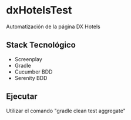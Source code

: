 # dxHotelsTest
Automatización de la página DX Hotels

## Stack Tecnológico 
- Screenplay
- Gradle
- Cucumber BDD
- Serenity BDD

## Ejecutar
Utilizar el comando "gradle clean test aggregate"
